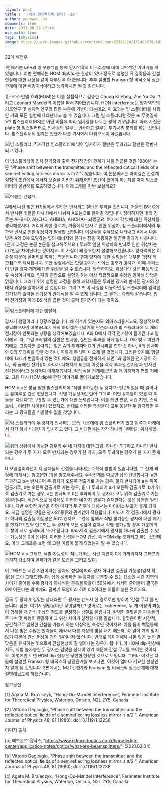```yaml
---
layout: post
title : '그래서 양자역학이 뭔데? -1편'
author: yeonwoo.bae
comments: true
date: 2021-08-31 17:40
use_math: true
tags: [physics]
image: https://user-images.githubusercontent.com/82321028/131469578-547644f5-a43e-42a0-a84d-ad63ae910ab7.jpeg
---
```




 32기 배연우



1편에서는 EPR과 벨 부등식을 통해 양자역학의 비국소성에 대해 대략적인 이야기를 하였습니다. 이번 편에서는 HOM dip이라는 현상이 있다 정도로 설명한 뒤 결맞음과 간섭 현상에 대한 내용을 같이 다루도록 하겠습니다. 추후 설명할 Franson 형 비국소적 상관관계에 대한 배경지식이라고 생각하시면 될 것 같습니다.

 홍-오우-만델 효과(HOM)은 이를 실험적으로 검증한 Chung Ki Hong, Zhe Yu Ou 그리고 Leonard Mandel의 이름을 따서 지어졌습니다. HON interfernce는 양자역학의 기초연구 및 실제적 연구의 많은 부분에 기반이 되는데요, 이 효과는 빔 스플리터를 사용한 거의 모든 실험에 나타난다고 볼 수 있습니다. 그럼 빔 스플리터란 것은 또 무엇일까요? 빔스플리터(BS)는 어떤 비율에 따라 입사광을 나누는 광학 기구입니다. 아래 사진은 plate 형 빔스필러터로, 입사광의 일부는 반사하고 일부는 투과시켜 분리를 하는 것입니다. 빔스플리터의 원리는 언젠가 다른 기사에서 다뤄보도록 하겠습니다.





![빔 스플리터. 직사각형 빔스플리터에 빛이 입사하자 절반은 투과되고 절반은 정반사되고 있다.](https://user-images.githubusercontent.com/82321028/131470846-5501793a-11c1-45fa-add0-b8a0c519559f.png)





 이 빔스플리터의 입력 전기장과 출력 전기장 간의 관계가 처음 언급된 것은 1980년 논문 "Phase shift between the transmitted and the reflected optical fields of a semireflecting lossless mirror is π/2 "이었습니다. 이 논문에서는 마이켈슨 간섭계 실험의 조건에서 에너지 보존을 지키기 위해 어떤 조건이 있어야 하는지를 따져 빔스플리터의 일반해를 도출하였습니다. 아래 그림을 한번 보실까요?





![미켈슨 간섭계.](https://user-images.githubusercontent.com/82321028/131470725-4e7be403-b568-430f-8154-96f036abe582.png)



A에서 나간 빛은 H지점에서 절반은 반사되고 절반은 투과될 것입니다. 거울인 B와 C에서 반사된 빛들은 다시 H에서 나눠져 A또는 D로 들어갈 것입니다. 정리하자면 빛의 경로는 AHBHD, AHCHD, AHBHA, AHCHA가 되겠군요. 여기서 각 빛에 대한 위상차를 생각해봅시다. 거리에 의한 경로차, 거울에서 반사로 인한 위상차, 빔 스플리터에서의 투과와 반사로 인한 위상차가 발생할 것입니다. 이것들을 수식으로 나타내고 A에서 나온 빛은 A와 D에 도달하는 빛의 에너지와 같다는 점을 이용하면 깔끔한 결과가 나옵니다. (전개 과정은 논문 본문을 참고해주세요.) 투과로 인한 위상차와 반사로 인한 위상차는 π/2만큼 차이난다는 것이지요. 이 사실이 왜 중요한지 설명해보겠습니다. 양자역학은 이중성 때문에 골머리를 썩히는 학문입니다. 현재 양자에 대한 실험들은 대부분 '입자'의 관점으로 해석됩니다. 또한 실험에서는 단일 광자가 쓰이는 경우가 많지요. 이때 우리는 이 단일 광자 개개에 대한 위상을 알 수 없습니다. 당연하지요. 위상이란 것은 파동의 고유 속성이니까요. 입자의 관점으로 실험을 하는 이상 직접적으로 위상을 알아낼 방법은 없습니다. 그러나 위에 설명한 과정을 통해 과학자들은 투과한 광자와 반사된 광자의 상대적 위상을 알아내게 된 것입니다. 그리고 또 이 사실을 이용하면 빔 스플리터에 입력된 전기장과 출력될 전기장의 관계식을 알 수 있게 됩니다. 그 결과는 아래와 같습니다. 입력 전기장과 아래 BS 식을 곱한 것이 출력 전기장이 되는 것이죠.



![빔스플리터에 대한 행렬식.](https://user-images.githubusercontent.com/82321028/131470937-faa4eb34-ae7d-46d9-9e12-6e12705dadbe.png)





갑자기 행렬이라니 당황스럽습니다. 왜 허수가 있는지도 의아스러울거고요. 정성적으로 생각해보자면 이렇습니다. 위의 마이켈슨 간섭계를 단순화 시켜 빔 스플리터에 두 개의 전기장이 인풋되는 상황을 생각해보겠습니다. A와 D에서 각각 전기장이 들어간다고 말이에요. 자, 그럼 A의 빛의 절반은 반사를, 절반은 투과를 하게 됩니다. D의 빛도 마찬가지에요. 그렇다면 출력되는 빛은 A의 투과파와 D의 반사파를 합한 것 하나, A의 반사파와 D의 투과파를 합한 것 하나, 이렇게 두 빛이 나오게 될 것입니다. 그러한 의미로 행렬 내에 1과 i가 번갈아서 있는 것이에요. 행렬곱을 전개하게 되면 1과 곱해진 전기장이 하나, i와 곱해진 전기장이 하나가 더해지게 되는데 이것을 각각 투과된 전기장과 반사된 전기장이라고 생각하여 이해해봅시다. 직접 식을 전개해보면 좀 더 이해하기 편할 거에요. 그럼 다시 HOM dip에 관한 이야기로 돌아가보겠습니다.

 HOM dip은 방금 말한 빔스플리터에 '식별 불가능한 두 광자'가 인풋되었을 때 일어나는 흥미로운 간섭 현상입니다. 식별 가능성이란 단어 그대로, 어떤 광자들이 있을 때 이들을 '다르다'고 구분할 수 있는가에 대한 문제입니다. 이를 테면 편광, 시간 지연, 스펙트럼... 이러한 차이들이 있겠지요. 반대로 이러한 특성들이 모두 동일한 두 광자라면 우리는 그 광자들을 식별할수 없을 것입니다.



![빔 스플리터에 두 광자가 입사하는 모습. 가운데에 빔 스플리터가 있고 왼쪽과 아래에서 각각 하나 씩 광자가 입사하고 있다. 그 반대편에는 각각 하나씩 디텍터가 위치해있다.](https://user-images.githubusercontent.com/82321028/131471114-d2a957c3-42df-4ae8-8a49-de566e54cddd.png)

![위의 상황에서 가능한 경우의 수 네 가지에 대한 그림. 하나만 투과하고 하나만 반사되는 경우가 두 가지, 모두 반사되는 경우가 한 가지, 모두 투과하는 경우가 한 가지 존재한다.](https://user-images.githubusercontent.com/82321028/131471274-70b2180a-9f39-4152-aba5-5ceae7454643.png)



U 모델링이라던지 이 광자들의 간섭을 나타내는 수학적 방법이 있습니다만, 그 전개 과정에 대해서는 참고문헌 [1]을 참고해주세요. 수식전개를 따르면 답은 간단합니다. a만 투과하고 b는 반사되어 두 광자가 오른쪽 검출기로 가는 경우, 둘다 반사되어 a는 위쪽 검출기로, b는 오른쪽 검출기로 가는 경우, 둘 다 투과되어 a가 오른쪽 검출기로, b가 위쪽 검출기로 가는 경우, a는 반사되고 b는 투과되어 두 광자가 모두 위쪽 검출기로 가는 경우입니다. 직관적으로 생각해도 이러한 네 가지 경우가 존재한다는 것은 당연한 일입니다. 다반 수학적 계산을 하면 마지막 두 경우에 대해서는 마이너스 부호가 붙게 되지요. 지금 설명한 것들은 광자의 종류와 관계없이 적용됩니다. 따라서 각 검출기에서 광자가 하나씩 검출될 가능성은 50%겠지요. 그런데 앞에서 식별 불가능한 광자에 대한 얘기를 했지요? 만약 인풋되는 두 광자의 모든 성질이 같아서 식별 불가능할 경우 가운데의 두 항이 서로 상쇄되어 '소거'됩니다. 따라서 각 검출기에서 광자를 하나씩 검출할 수 있는 가능성은 0이 됩니다. 이러한 간섭을 HOM 간섭, 즉 HOM dip 효과라고 하는 것인데요, 아래 그래프를 보면 왜 그런 이름이 붙게 되었는지 알 수 있습니다.



![HOM dip 그래프. 식별 가능성의 척도가 되는 시간 지연이 0에 가까워지자 그래프가 급격히 감소하여 골짜기와 같은 모습을 그리고 있다.](https://user-images.githubusercontent.com/82321028/131471449-6319096d-6b80-435f-bdb4-04966cb5c12b.png)





이 그래프는 시간 지연이라는 광자의 성질에 따라 광자 하나만 검출될 가능성(일치 확률)을 그린 그래프입니다. 쉽게 설명하면 두 광자를 구분할 수 있는 요소인 시간 지연의 차이가 줄어들 수록 광자가 하나씩만 관측될 확률이 50%에서 서서히 줄어들어 결국은 0에 이른다는 의미에요. 골짜기 모양이라 하여 dip이라는 이름이 붙은 것이지요. 

 결국 두 광자가 결맞는 상태라면 두 광자는 반드시 한 경로로만 향하여 '간섭 무늬'를 만듭니다. 잠깐, 여기서 결맞음이란 무엇일까요? 영어로는 coherence, 두 개 이상의 파동이 합해질 때 간섭 현상의 정도를 결정하는 성질로 불립니다. 완벽한 결맞음은 파동들의 주파수 및 파형이 동일하며 그 위상 차이가 일정할 때를 말합니다. 결맞음이란 시간적, 공간적으로 일정한 간섭을 가능케 하는 이상적인 속성인 것이지요. 예를 들어 백열등에서 나온 빛은 수많은 원자들이 제각각 다른 위상의 빛을 내기 때문에, 즉 결이 거의 맞지 않기 때문에 간섭 현상이 거의 일어나지 않습니다. 반대로 레이저에서 나온 빛은 높은 결맞음을 유지하는 빛으로써 간섭현상이 잘 일어나는 경우가 됩니다. 이 HOM dip 현상에서도, 식별 불가능한 두 광자는 결맞음 상태에 있기 때문에 간섭 무늬를 보이는 것이지요. 이렇게만 보면 HOM dip 현상은 당연한 현상인 것으로 보입니다. 그러나 이것은 다음에 설명할 Franson 형 비국소적 상관관계를 보고나면, 이것이 얼마나 기묘한 현상인지 알게 될 것입니다. 3편에서는 MZI 간섭계와 Franson 형 비국소적 상관관계에 대해 설명해보도록 하겠습니다.



참고문헌

[1] Agata M. Bra´nczyk, “Hong-Ou-Mandel Interference”, Perimeter Institute for Theoretical Physics, Waterloo, Ontario, N2L 2Y5, Canada 

[2] Vittorio Degiorgio, "Phase shift between the transmitted and the reflected optical fields of a semireflecting lossless mirror is π/2 ", American Journal of Physics 48, 81 (1980); doi:10.1119/1.12238 



이미지 출처

[a] 에드몬드 옵틱스, "https://www.edmundoptics.co.kr/knowledge-center/application-notes/optics/what-are-beamsplitters/", (2021.02.04)

[b] Vittorio Degiorgio, "Phase shift between the transmitted and the reflected optical fields of a semireflecting lossless mirror is π/2 ", American Journal of Physics 48, 81 (1980); doi:10.1119/1.12238 

[c] Agata M. Bra´nczyk, “Hong-Ou-Mandel Interference”, Perimeter Institute for Theoretical Physics, Waterloo, Ontario, N2L 2Y5, Canada 